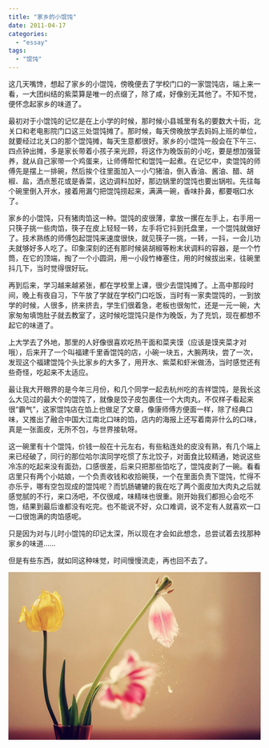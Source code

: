 ```yaml
---
title: "家乡的小馄饨"
date: 2011-04-17
categories: 
  - "essay"
tags: 
  - "馄饨"
---
```


这几天嘴馋，想起了家乡的小馄饨，傍晚便去了学校门口的一家馄饨店，端上来一看，一大团纠结的紫菜算是唯一的点缀了，除了咸，好像别无其他了。不知不觉，便怀念起家乡的味道了。

最初对于小馄饨的记忆是在上小学的时候，那时候小县城里有名的要数大十街，北关口和老电影院门口这三处馄饨摊了。那时候，每天傍晚放学去妈妈上班的单位，就要经过北关口的那个馄饨摊，每天生意都很好。家乡的小馄饨一般会在下午三、四点钟出摊，多是家长带着小孩子来光顾，将这作为晚饭前的小吃，要是想加强营养，就从自己家带一个鸡蛋来，让师傅帮忙和馄饨一起煮。在记忆中，卖馄饨的师傅先是摆上一排碗，然后挨个往里面加入一小勺猪油，倒入香油、酱油、醋、胡椒、盐，洒点葱花或是香菜，这边调料加好，那边锅里的馄饨也要出锅啦。先往每个碗里倒入开水，接着用漏勺把馄饨捞起来，满满一碗，香味扑鼻，都要咽口水了。

家乡的小馄饨，只有猪肉馅这一种。馄饨的皮很薄，拿放一摞在左手上，右手用一只筷子挑一些肉馅，筷子在皮上轻轻一转，左手将它抖到托盘里，一个馄饨就做好了。技术熟练的师傅包起馄饨来速度很快，就见筷子一挑，一转，一抖，一会儿功夫就够好多人吃了。印象深刻的还有那时候装胡椒等粉末状调料的容器，是一个竹筒，在它的顶端，掏了一个小圆洞，用一小段竹棒塞住，用的时候拔出来，往碗里抖几下，当时觉得很好玩。

再到后来，学习越来越紧张，都在学校里上课，很少去馄饨摊了。上高中那段时间，晚上有夜自习，下午放了学就在学校门口吃饭，当时有一家卖馄饨的，一到放学的时候，人很多，挤来挤去，学生们很着急，老板也很匆忙，还是一元一碗，大家匆匆填饱肚子就去教室了，这时候吃馄饨只是作为晚饭，为了充饥，现在都想不起它的味道了。

上大学去了外地，那里的人好像很喜欢吃热干面和菜夹馍（应该是馍夹菜才对哦），后来开了一个叫福建千里香馄饨的店，小碗一块五，大腕两块，尝了一次，发现这个福建馄饨个头比家乡的大多了，用开水、紫菜和虾米做汤，当时感觉还有些奇怪，吃起来不太适应。

最让我大开眼界的是今年三月份，和几个同学一起去杭州吃的吉祥馄饨，是我长这么大见过的最大个的馄饨了，就像是饺子皮包裹住一个大肉丸，不仅样子看起来很“霸气”，这家馄饨店在馅上也做足了文章，像康师傅方便面一样，除了经典口味，又推出了融合中国大江南北口味的馅，店内的海报上还写着南非什么的口味，真是一张面皮，无所不包，与世界接轨呀。

这一碗里有十个馄饨，价钱一般在十元左右，有些粘连处的皮没有熟，有几个端上来已经破了，同行的那位哈尔滨同学吃惯了东北饺子，对面食比较精通，她说这些冷冻的吃起来没有面劲，口感很差，后来只把那些馅吃了，馄饨皮剥了一碗。看看店里只有两个小姑娘，一个负责收钱和收拾碗筷，一个在里面负责下馄饨，忙得不亦乐乎，哪有空包现成的馄饨呢？而饥肠辘辘的我在吃了两个面皮加大肉丸之后就感觉腻的不行，来口汤吧，不仅很咸，味精味也很重。刚开始我们都担心会吃不饱，结果到最后谁都没有吃完。也不能说不好，众口难调，说不定有人就喜欢一口一口很饱满的肉馅感呢。

只是因为对与儿时小馄饨的印记太深，所以现在才会如此想念，总尝试着去找那种家乡的味道……

但是有些东西，就如同这种味觉，时间慢慢流走，再也回不去了。

![物品 (1)](images/5626367427_8a39588bcc_z.jpg)
